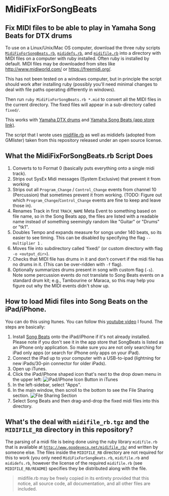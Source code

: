 # MidiFixForSongBeats

## Fix MIDI files to be able to play in Yamaha Song Beats for DTX drums

To use on a Linux/Unix/Mac OS computer, download the three ruby scripts [`MidiFixForSongBeats.rb`](https://raw.githubusercontent.com/drjimbob/MidiFixForSongBeats/master/MidiFixForSongBeats.rb), [`mididefs.rb`](https://raw.githubusercontent.com/drjimbob/MidiFixForSongBeats/master/mididefs.rb), and [`midifile.rb`](https://raw.githubusercontent.com/drjimbob/MidiFixForSongBeats/master/midifile.rb) into a directory with MIDI files on a computer with ruby installed.  Often ruby is installed by default.  MIDI files may be downloaded from sites like http://www.midiworld.com/ or https://freemidi.org/.

This has not been tested on a windows computer, but in principle the script should work after installing ruby (possibly you'll need minimal changes to deal with file paths operating differently in windows).

Then run `ruby MidiFixForSongBeats.rb *.mid` to convert all the MIDI files in the current directory.  The fixed files will appear in a sub-directory called `fixed/`.

This works with [Yamaha DTX drums](https://usa.yamaha.com/products/musical_instruments/drums/el_drums/drum_kits/index.html) and [Yamaha Song Beats (app store link)](https://itunes.apple.com/us/app/song-beats/id546319014).

The script that I wrote uses [midifile.rb](http://www.goodeveca.net/midifile_rb/) as well as mididefs (adopted from GMlister) taken from this repository released under an open source license.

## What the MidiFixForSongBeats.rb Script Does

1. Converts to to Format 0 (basically puts everything onto a single midi track).
2. Strips out SysEx Midi messages (System Exclusive) that prevent it from working
3. Strips out all `Program_Change` / `Control_Change` events from channel 10 (Percussion) that sometimes prevent it from working.  (TODO: Figure out which `Program_Change`/`Control_Change` events are fine to keep and leave those in).
4. Renames Track in first `TRACK_NAME` Meta Event to something based on file name, so in the Song Beats app, the files are listed with a readable name instead of something seemingly random like "Guitar" or "Drums" or "tk1". 
5. Doubles Tempo and expands measure for songs under 140 beats, so its easier to see timing.  This can be disabled by specifying the flag `--multiplier 1` .
6. Moves file into subdirectory called 'fixed/' (or custom directory with flag `-o <output_dir>`).
7. Checks that MIDI file has drums in it and don't convert if the midi file has no drums in it.  (This can be over-ridden with `-f` flag).
8. Optionally summarizes drums present in song with custom flag (`-s`).  Note some percussion events do not translate to Song Beats events on a standard drum kit; e.g., Tambourine or Maraca, so this may help you figure out why the MIDI events didn't show up.

## How to load Midi files into Song Beats on the iPad/iPhone.

You can do this using Itunes.  You can follow this [youtube video](https://www.youtube.com/watch?v=1Pq42dAKwYM) I found.  The steps are basically:

1. Install [Song Beats](https://itunes.apple.com/us/app/song-beats/id546319014) onto the iPad/iPhone if it's not already installed.  Please note if you don't see it in the app store that SongBeats is listed as an iPhone only application.  So make sure you are not only searching for iPad only apps (or search for iPhone only apps on your iPad). 
2. Connect the iPad up to your computer with a USB-to-ipad (lightning for new iPads/30-pin connector for older iPads).
3. Open up iTunes.
4. Click the iPad/iPhone shaped icon that's next to the drop down menu in the upper left:
![iPad/iPhone Icon Button in iTunes](https://support.apple.com/library/content/dam/edam/applecare/images/en_US/mac_apps/itunes/macos-itunes12-5-device-callout.jpg "iPad/iPhone Icon Button in iTunes")
5. In the left-sidebar, select "Apps".
6. In the main window, then scroll to the bottom to see the File Sharing section. ![File Sharing Section](https://support.apple.com/library/content/dam/edam/applecare/images/en_US/mac_apps/itunes/macos-itunes12-5-apps-file-sharing.jpg "File Sharing Section")
7. Select Song Beats and then drag-and-drop the fixed midi files into this directory.

## What's the deal with `midifile_rb.tgz` and the `MIDIFILE_RB` directory in this repository?

The parsing of a midi file is being done using the ruby library `midifile.rb` that is available at [`http://www.goodeveca.net/midifile_rb/`](http://www.goodeveca.net/midifile_rb/) and written by someone else.  The files inside the `MIDIFILE_RB` directory are not required for this to work (you only need `MidiFixForSongBeats.rb`, `midifile.rb` and `mididefs.rb`, however the license of the required  `midifile.rb` (see `MIDIFILE_RB/README`) specifies they be distributed along with the file.

>midifile.rb may be freely copied in its entirety provided that this notice, all source code, all documentation, and all other files are included.

